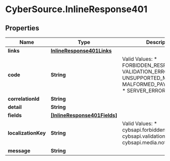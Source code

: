 # CyberSource.InlineResponse401

## Properties
Name | Type | Description | Notes
------------ | ------------- | ------------- | -------------
**links** | [**InlineResponse401Links**](InlineResponse401Links.md) |  | [optional] 
**code** | **String** | Valid Values:   * FORBIDDEN_RESPONSE   * VALIDATION_ERROR   * UNSUPPORTED_MEDIA_TYPE   * MALFORMED_PAYLOAD_ERROR   * SERVER_ERROR  | [optional] 
**correlationId** | **String** |  | [optional] 
**detail** | **String** |  | [optional] 
**fields** | [**[InlineResponse401Fields]**](InlineResponse401Fields.md) |  | [optional] 
**localizationKey** | **String** | Valid Values:   * cybsapi.forbidden.response   * cybsapi.validation.error   * cybsapi.media.notsupported  | [optional] 
**message** | **String** |  | [optional] 


